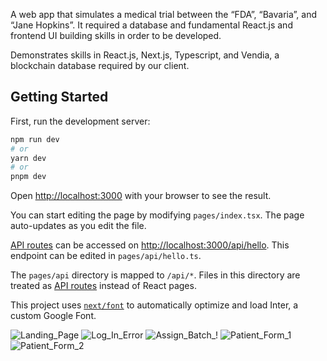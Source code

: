 A web app that simulates a medical trial between the “FDA”, “Bavaria”, and “Jane Hopkins”. It required a database and fundamental React.js and frontend UI building skills in order to be developed.

Demonstrates skills in React.js, Next.js, Typescript, and Vendia, a blockchain database required by our client.

## Getting Started

First, run the development server:

```bash
npm run dev
# or
yarn dev
# or
pnpm dev
```

Open [http://localhost:3000](http://localhost:3000) with your browser to see the result.

You can start editing the page by modifying `pages/index.tsx`. The page auto-updates as you edit the file.

[API routes](https://nextjs.org/docs/api-routes/introduction) can be accessed on [http://localhost:3000/api/hello](http://localhost:3000/api/hello). This endpoint can be edited in `pages/api/hello.ts`.

The `pages/api` directory is mapped to `/api/*`. Files in this directory are treated as [API routes](https://nextjs.org/docs/api-routes/introduction) instead of React pages.

This project uses [`next/font`](https://nextjs.org/docs/basic-features/font-optimization) to automatically optimize and load Inter, a custom Google Font.


![Landing_Page](https://github.com/JohnnyNguyen52/VendiaWebApp/assets/102269099/4222dec5-b53b-4eff-b003-df3fb8aff71c)
![Log_In_Error](https://github.com/JohnnyNguyen52/VendiaWebApp/assets/102269099/ccfd1e65-9c0f-418f-84df-cdcfca097d0e)
![Assign_Batch_!](https://github.com/JohnnyNguyen52/VendiaWebApp/assets/102269099/b151541f-7ceb-41a1-b64b-156af645666b)
![Patient_Form_1](https://github.com/JohnnyNguyen52/VendiaWebApp/assets/102269099/aa5599b9-779a-43ee-9925-5f5d2ebe9fd7)
![Patient_Form_2](https://github.com/JohnnyNguyen52/VendiaWebApp/assets/102269099/2784f98c-e6a7-408d-bfea-28e13e38fa42)
